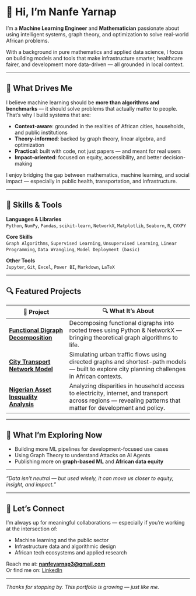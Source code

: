 # 👋 Hi, I’m Nanfe Yarnap

I’m a **Machine Learning Engineer** and **Mathematician** passionate about using intelligent systems, graph theory, and optimization to solve real-world African problems.

With a background in pure mathematics and applied data science, I focus on building models and tools that make infrastructure smarter, healthcare fairer, and development more data-driven — all grounded in local context.

---

## 🧠 What Drives Me

I believe machine learning should be **more than algorithms and benchmarks** — it should solve problems that actually matter to people. That’s why I build systems that are:

- **Context-aware**: grounded in the realities of African cities, households, and public institutions  
- **Theory-informed**: backed by graph theory, linear algebra, and optimization  
- **Practical**: built with code, not just papers — and meant for real users  
- **Impact-oriented**: focused on equity, accessibility, and better decision-making  

I enjoy bridging the gap between mathematics, machine learning, and social impact — especially in public health, transportation, and infrastructure.

---

## 💼 Skills & Tools

**Languages & Libraries**  
`Python`, `NumPy`, `Pandas`, `scikit-learn`, `NetworkX`, `Matplotlib`, `Seaborn`, `R`, `CVXPY`

**Core Skills**  
`Graph Algorithms`, `Supervised Learning`, `Unsupervised Learning`, `Linear Programming`, `Data Wrangling`, `Model Deployment (basic)`

**Other Tools**  
`Jupyter`, `Git`, `Excel`, `Power BI`, `Markdown`, `LaTeX`

---

## 🔍 Featured Projects

| 🚀 Project | 🔍 What It’s About |
|-----------|--------------------|
| [**Functional Digraph Decomposition**](./functional-digraphs/) | Decomposing functional digraphs into rooted trees using Python & NetworkX — bringing theoretical graph algorithms to life. |
| [**City Transport Network Model**](./city-transport-model/) | Simulating urban traffic flows using directed graphs and shortest-path models — built to explore city planning challenges in African contexts. |
| [**Nigerian Asset Inequality Analysis**](./asset-analysis/) | Analyzing disparities in household access to electricity, internet, and transport across regions — revealing patterns that matter for development and policy. |

---

## 📌 What I’m Exploring Now

- Building more ML pipelines for development-focused use cases  
- Using Graph Theory to understand Attacks on AI Agents 
- Publishing more on **graph-based ML** and **African data equity**

---

*“Data isn’t neutral — but used wisely, it can move us closer to equity, insight, and impact.”*

---

## 🤝 Let’s Connect

I’m always up for meaningful collaborations — especially if you’re working at the intersection of:

- Machine learning and the public sector  
- Infrastructure data and algorithmic design  
- African tech ecosystems and applied research  

Reach me at: **nanfeyarnap3@gmail.com**  
Or find me on: [LinkedIn](https://linkedin.com/in/nanfeyarnap)

---

_Thanks for stopping by. This portfolio is growing — just like me._
